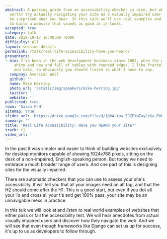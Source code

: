 ```yaml
---
abstract: A passing grade from an accessibility-checker is nice, but what's it really
  worth? Try actually navigating your site as a visually impaired user and you may
  be surprised what you hear. In this talk we'll use real examples and user anecdotes
  to build a website that sounds as good as it looks.
accepted: true
category: talk
date: 2018-10-17 16:40:00 -0500
difficulty: All
layout: session-details
permalink: /talk/real-life-accessibility-have-you-heard/
presenters:
- bio: I've been in the web development business since 2003, when the web was still
    shiny and new and full of tables with rounded edges. I like fractals, tap dancing,
    and cats, so obviously you should listen to what I have to say.
  company: American Well
  github: ''
  name: Mike Herring
  photo_url: '/static/img/speakers/mike-herring.jpg'
  twitter: ''
  website: ''
published: true
room: 'Salon F-H'
sitemap: true
slides_url: 'https://drive.google.com/file/d/1QhA-Yuw_ZJZEYwZayCcXa-PUQFK4oRe8/view'
summary: ''
title: 'Real Life Accessibility: Have you HEARD your site?'
track: t1
video_url: ''
---
```


In the past it was simpler and easier to think of building websites exclusively for desktop monitors capable of showing 1024x768 pixels, sitting on the desk of a non-impaired, English-speaking person. But today we need to embrace a much broader range of users. And one part of this is designing sites for the visually impaired.

There are automatic checkers that you can use to assess your site's accessibility. It will tell you that all your images need an alt tag, and that the H2 should come after the H1. This is a good start, but even if you dot all your i's and cross all your t's and get 100% pass, your site may be an unnavigable mess in practice.

In this talk we will look at and *listen to* real world examples of websites that either pass or fail the accessibility test. We will hear anecdotes from actual visually impaired users and discover how they navigate the web. And we will see that even though frameworks like Django can set us up for success, it's up to us as developers to follow through.
